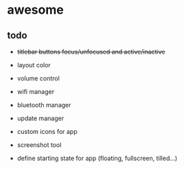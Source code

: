 # awesome

## todo

- ~~titlebar buttons focus/unfocused and active/inactive~~
- layout color
- volume control
- wifi manager
- bluetooth manager
- update manager

- custom icons for app
- screenshot tool

- define starting state for app (floating, fullscreen, tilled...)
